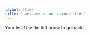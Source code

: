 ```yaml
---
layout: slide
title: " welcome to our second slide"
---
```

Your test
Use the left arrow to go back!
